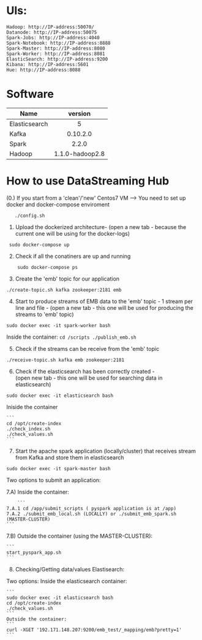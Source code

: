 # UIs:
	Hadoop: http://IP-address:50070/
	Datanode: http://IP-address:50075
	Spark-Jobs: http://IP-address:4040
	Spark-Notebook: http://IP-address:8888
	Spark-Master: http://IP-address:8080
	Spark-Worker: http://IP-address:8081
	ElasticSearch: http://IP-address:9200
	Kibana: http://IP-address:5601
	Hue: http://IP-address:8088


# Software

|Name	        |version               |
|---------------|:--------------------:|
|Elasticsearch	|5                     |
|Kafka	        |0.10.2.0	       |
|Spark    	|2.2.0		       |
|Hadoop	        |1.1.0-hadoop2.8       |

# How to use DataStreaming Hub

(0.)  If you start from a 'clean'/'new' Centos7 VM --> You need to set up docker and docker-compose enviroment  

```
   ./config.sh 

```

1. Upload the dockerized architecture-  (open a new tab - because the current one will be using for the docker-logs)

```
 sudo docker-compose up
```

2. Check if all the conatiners are up and running

```
	sudo docker-compose ps
```

3. Create the 'emb' topic for our application 

```
./create-topic.sh kafka zookeeper:2181 emb
```

4. Start to produce streams of EMB data to the 'emb' topic - 1 stream per line and file	-
(open a new tab - this one will be used for producing the streams to 'emb' topic)

```
sudo docker exec -it spark-worker bash
```
Inside the container:
	```
	cd /scripts
	./publish_emb.sh
	```

5. Check if the streams can be receive from the 'emb' topic
```
./receive-topic.sh kafka emb zookeeper:2181
```

6. Check if the elasticsearch has been correctly created -  
(open new tab - this one will be used for searching data in elasticsearch)

```
sudo docker exec -it elasticsearch bash
```

Iniside the container

	```
	cd /opt/create-index
	./check_index.sh
	./check_values.sh
	```

 7. Start the apache spark application (locally/cluster) that receives stream from Kafka and store them in elasticsearch
 
 ```
 sudo docker exec -it spark-master bash
 ```
 Two options to submit an application: 

  7.A) Inside the container:
  
        ```
	7.A.1 cd /app/submit_scripts ( pyspark application is at /app)
	7.A.2 ./submit_emb_local.sh (LOCALLY) or ./submit_emb_spark.sh (MASTER-CLUSTER)
	```
 7.B) Outside the container (using the MASTER-CLUSTER): 
 
 	```
	start_pyspark_app.sh
   	```

8. Checking/Getting data/values Elastisearch:

Two options:
	Inside the elasticsearch container:
	
	```
	sudo docker exec -it elasticsearch bash
	cd /opt/create-index
	./check_values.sh
	```
	Outside the container: 
	```
	curl -XGET '192.171.148.207:9200/emb_test/_mapping/emb?pretty=1'
	```
	



